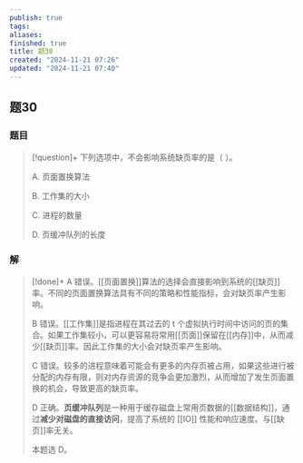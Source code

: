 ```yaml
---
publish: true
tags: 
aliases: 
finished: true
title: 题30
created: "2024-11-21 07:26"
updated: "2024-11-21 07:40"
---
```

## 题30
### 题目
> [!question]+
> 下列选项中，不会影响系统缺页率的是（ ）。
> 
> A. 页面置换算法
> 
> B. 工作集的大小
> 
> C. 进程的数量
> 
> D. 页缓冲队列的长度
### 解
> [!done]+
> A 错误。[[页面置换]]算法的选择会直接影响到系统的[[缺页]]率。不同的页面置换算法具有不同的策略和性能指标，会对缺页率产生影响。
> 
> B 错误。[[工作集]]是指进程在其过去的 t 个虚拟执行时间中访问的页的集合。如果工作集较小，可以更容易将常用[[页面]]保留在[[内存]]中，从而减少[[缺页]]率。因此工作集的大小会对缺页率产生影响。
> 
> C 错误。较多的进程意味着可能会有更多的内存页被占用，如果这些进行被分配的内存有限，则对内存资源的竞争会更加激烈，从而增加了发生页面置换的机会，导致更高的缺页率。
> 
> D 正确。**页缓冲队列**是一种用于缓存磁盘上常用页数据的[[数据结构]]，通过**减少对磁盘的直接访问**，提高了系统的 [[IO]] 性能和响应速度。与[[缺页]]率无关。
> 
> 本题选 D。